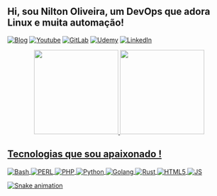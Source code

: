 ## Hi, sou Nilton Oliveira, um DevOps que adora Linux e muita automação!

[![Blog](https://img.shields.io/badge/dev.to-0A0A0A?style=for-the-badge&logo=devdotto&logoColor=white)](https://dev.to/jniltinho)
[![Youtube](https://img.shields.io/badge/YouTube-FF0000?style=for-the-badge&logo=youtube&logoColor=white)](https://www.youtube.com/linuxpro)
[![GitLab](https://img.shields.io/badge/GitLab-330F63?style=for-the-badge&logo=gitlab&logoColor=white)](https://gitlab.com/jniltinho)
[![Udemy](https://img.shields.io/badge/Udemy-EC5252?style=for-the-badge&logo=Udemy&logoColor=white)](https://www.udemy.com/course/curso-de-gitlab/)
[![LinkedIn](https://img.shields.io/badge/LinkedIn-0077B5?style=for-the-badge&logo=linkedin&logoColor=white)](https://www.linkedin.com/in/jniltinho)

<div align="center">
  <a href="https://github.com/jniltinho">
  <img height="190em" src="https://github-readme-stats.vercel.app/api?username=jniltinho&show_icons=true&theme=dark&include_all_commits=true&count_private=true"/>
  <img height="190em" src="https://github-readme-stats.vercel.app/api/top-langs/?username=jniltinho&layout=compact&langs_count=10&theme=dark"/>
</div>
  
## Tecnologias que sou apaixonado !
<div style="display: inline_block">
  <img align="center" alt="Bash" src="https://img.shields.io/badge/Shell_Script-121011?style=for-the-badge&logo=gnu-bash&logoColor=white">
  <img align="center" alt="PERL" src="https://img.shields.io/badge/Perl-39457E?style=for-the-badge&logo=perl&logoColor=white">
  <img align="center" alt="PHP" src="https://img.shields.io/badge/PHP-777BB4?style=for-the-badge&logo=php&logoColor=white">
  <img align="center" alt="Python" src="https://img.shields.io/badge/Python-14354C?style=for-the-badge&logo=python&logoColor=white">
  <img align="center" alt="Golang" src="https://img.shields.io/badge/Go-00ADD8?style=for-the-badge&logo=go&logoColor=white">
  <img align="center" alt="Rust" src="https://img.shields.io/badge/Rust-000000?style=for-the-badge&logo=rust&logoColor=white">
  <img align="center" alt="HTML5" src="https://img.shields.io/badge/HTML5-E34F26?style=for-the-badge&logo=html5&logoColor=white">
  <img align="center" alt="JS" src="https://img.shields.io/badge/JavaScript-323330?style=for-the-badge&logo=javascript&logoColor=F7DF1E">
</div>  


![Snake animation](https://github.com/jniltinho/jniltinho/blob/output/github-contribution-grid-snake.svg)

